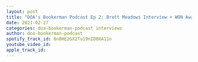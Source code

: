 ```yaml
---
layout: post
title: "DOA's Bookerman Podcast Ep 2: Brett Meadows Interview + WON Awards Talk!"
date: 2021-02-27
categories: doa-bookerman-podcast interviews
author: doa-bookerman-podcast
spotify_track_id: 6n8HE2GX2Tu19nID0XA11n
youtube_video_id: 
apple_track_id: 
---
```


